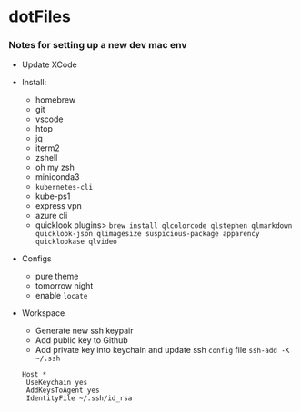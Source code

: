 # dotFiles

### Notes for setting up a new dev mac env

* Update XCode 

* Install:
    * homebrew
    * git
    * vscode
    * htop
    * jq
    * iterm2
    * zshell
    * oh my zsh
    * miniconda3
    * `kubernetes-cli`
    * kube-ps1
    * express vpn
    * azure cli  
    * quicklook plugins> `brew install qlcolorcode qlstephen qlmarkdown quicklook-json qlimagesize suspicious-package apparency quicklookase qlvideo
` 

* Configs
    * pure theme
    * tomorrow night
    * enable `locate`

* Workspace
  * Generate new ssh keypair
  * Add public key to Github 
  * Add private key into keychain and update ssh `config` file
  `ssh-add -K ~/.ssh` 
   ```
   Host *
    UseKeychain yes
    AddKeysToAgent yes
    IdentityFile ~/.ssh/id_rsa
   ```

